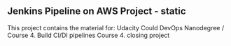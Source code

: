 ## Jenkins Pipeline on AWS Project - static
This project contains the material for:
Udacity Could DevOps Nanodegree / Course 4. Build CI/DI pipelines
Course 4. closing project